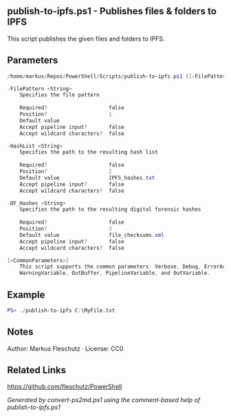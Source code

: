 ## publish-to-ipfs.ps1 - Publishes files & folders to IPFS

This script publishes the given files and folders to IPFS.

## Parameters
```powershell
/home/markus/Repos/PowerShell/Scripts/publish-to-ipfs.ps1 [[-FilePattern] <String>] [[-HashList] <String>] [[-DF_Hashes] <String>] [<CommonParameters>]

-FilePattern <String>
    Specifies the file pattern
    
    Required?                    false
    Position?                    1
    Default value                
    Accept pipeline input?       false
    Accept wildcard characters?  false

-HashList <String>
    Specifies the path to the resulting hash list
    
    Required?                    false
    Position?                    2
    Default value                IPFS_hashes.txt
    Accept pipeline input?       false
    Accept wildcard characters?  false

-DF_Hashes <String>
    Specifies the path to the resulting digital forensic hashes
    
    Required?                    false
    Position?                    3
    Default value                file_checksums.xml
    Accept pipeline input?       false
    Accept wildcard characters?  false

[<CommonParameters>]
    This script supports the common parameters: Verbose, Debug, ErrorAction, ErrorVariable, WarningAction, 
    WarningVariable, OutBuffer, PipelineVariable, and OutVariable.
```

## Example
```powershell
PS> ./publish-to-ipfs C:\MyFile.txt

```

## Notes
Author: Markus Fleschutz · License: CC0

## Related Links
https://github.com/fleschutz/PowerShell

*Generated by convert-ps2md.ps1 using the comment-based help of publish-to-ipfs.ps1*
